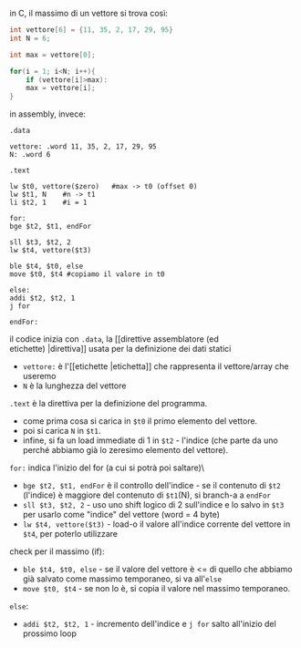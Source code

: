  in C, il massimo di un vettore si trova così:
 
```C
int vettore[6] = {11, 35, 2, 17, 29, 95}
int N = 6;

int max = vettore[0];

for(i = 1; i<N; i++){
	if (vettore[i]>max):
	max = vettore[i];
}
```

in assembly, invece:
```
.data

vettore: .word 11, 35, 2, 17, 29, 95
N: .word 6

.text

lw $t0, vettore($zero)   #max -> t0 (offset 0)
lw $t1, N    #n -> t1
li $t2, 1    #i = 1

for: 
bge $t2, $t1, endFor

sll $t3, $t2, 2
lw $t4, vettore($t3)

ble $t4, $t0, else
move $t0, $t4 #copiamo il valore in t0

else:
addi $t2, $t2, 1
j for

endFor:
```

il codice inizia con `.data`, la [[direttive assemblatore (ed etichette)&nbsp;|direttiva]] usata per la definizione dei dati statici
- `vettore:` è l'[[etichette |etichetta]] che rappresenta il vettore/array che useremo
- `N` è la lunghezza del vettore

`.text` è la direttiva per la definizione del programma.
- come prima cosa si carica in `$t0` il primo elemento del vettore.
- poi si carica `N` in `$t1`.
- infine, si fa un load immediate di 1 in `$t2` - l'indice (che parte da uno perché abbiamo già lo zeresimo elemento del vettore).

`for:` indica l'inizio del for (a cui si potrà poi saltare)\
- `bge $t2, $t1, endFor` è il controllo dell'indice - se il contenuto di `$t2` (l'indice) è maggiore del contenuto di `$t1`(N), si branch-a a `endFor`
- `sll $t3, $t2, 2` - uso uno shift logico di 2 sull'indice e lo salvo in `$t3` per usarlo come "indice" del vettore (word = 4 byte)
- `lw $t4, vettore($t3)` - load-o il valore all'indice corrente del vettore in `$t4`, per poterlo utilizzare
 
check per il massimo (if):
- `ble $t4, $t0, else` - se il valore del vettore è <= di quello che abbiamo già salvato come massimo temporaneo, si va all'`else`
- `move $t0, $t4` - se non lo è, si copia il valore nel massimo temporaneo.

`else`:
- `addi $t2, $t2, 1` - incremento dell'indice e `j for` salto all'inizio del prossimo loop




